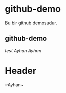 # github-demo
Bu bir github demosudur.
## github-demo
_test_
*Ayhan*
*_Ayhan_*


Header
======

~Ayhan~
